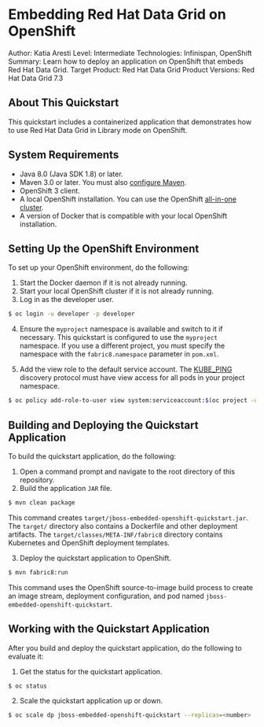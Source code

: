 Embedding Red Hat Data Grid on OpenShift
==================================================================
Author: Katia Aresti
Level: Intermediate
Technologies: Infinispan, OpenShift
Summary: Learn how to deploy an application on OpenShift that embeds Red Hat Data Grid.
Target Product: Red Hat Data Grid
Product Versions: Red Hat Data Grid 7.3

About This Quickstart
-----------
This quickstart includes a containerized application that demonstrates how to use Red Hat Data Grid in Library mode on OpenShift.

System Requirements
-------------------

* Java 8.0 (Java SDK 1.8) or later.
* Maven 3.0 or later. You must also [configure Maven](https://github.com/jboss-developer/jboss-developer-shared-resources/blob/master/guides/CONFIGURE_MAVEN.md#configure-maven-to-build-and-deploy-the-quickstarts).
* OpenShift 3 client.
* A local OpenShift installation. You can use the OpenShift [all-in-one cluster](https://github.com/openshift/origin/blob/master/docs/cluster_up_down.md).
* A version of Docker that is compatible with your local OpenShift installation.

Setting Up the OpenShift Environment
------------------------------------
To set up your OpenShift environment, do the following:

1. Start the Docker daemon if it is not already running.
2. Start your local OpenShift cluster if it is not already running.
3. Log in as the developer user.

  ```bash
  $ oc login -u developer -p developer
  ```

4. Ensure the `myproject` namespace is available and switch to it if necessary. This quickstart is configured to use the `myproject` namespace. If you use a different project, you must specify the namespace with the `fabric8.namespace` parameter in `pom.xml`.

5. Add the view role to the default service account. The [KUBE_PING](https://github.com/jgroups-extras/jgroups-kubernetes) discovery protocol must have view access for all pods in your project namespace.

  ```bash
  $ oc policy add-role-to-user view system:serviceaccount:$(oc project -q):default -n $(oc project -q)
  ```

Building and Deploying the Quickstart Application
-------------------------------------------------
To build the quickstart application, do the following:

1. Open a command prompt and navigate to the root directory of this repository.
2. Build the application `JAR` file.

  ```bash
  $ mvn clean package
  ```

  This command creates `target/jboss-embedded-openshift-quickstart.jar`. The `target/` directory also contains a Dockerfile and other deployment artifacts. The `target/classes/META-INF/fabric8` directory contains Kubernetes and OpenShift deployment templates.

3. Deploy the quickstart application to OpenShift.

  ```bash
  $ mvn fabric8:run
  ```

  This command uses the OpenShift source-to-image build process to create an image stream, deployment configuration, and pod named `jboss-embedded-openshift-quickstart`.

Working with the Quickstart Application
---------------------------------------
After you build and deploy the quickstart application, do the following to evaluate it:

1. Get the status for the quickstart application.

  ```bash
  $ oc status
  ```

2. Scale the quickstart application up or down.

  ```bash
  $ oc scale dp jboss-embedded-openshift-quickstart --replicas=<number>
  ```
